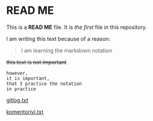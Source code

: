 # READ ME

This is a **READ ME** file. It is *the first* file in this repository.

I am writing this text because of a reason:
> I am learning the markdown notation

~~this text is not important~~

```
however, 
it is important,
that I practice the notation
in practice
```

[gitlog.txt](https://github.com/taru-s/ot-harjoitustyo/blob/master/laskarit/viikko1/gitlog.txt)

[komentorivi.txt](https://github.com/taru-s/ot-harjoitustyo/blob/master/laskarit/viikko1/komentorivi.txt)
